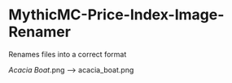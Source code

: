 # MythicMC-Price-Index-Image-Renamer

Renames files into a correct format

_Acacia Boat_.png --> acacia_boat.png
